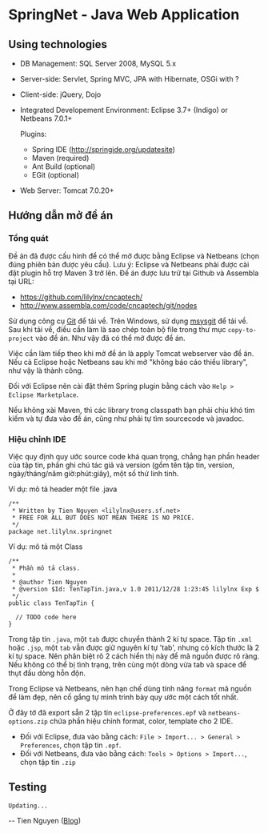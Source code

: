SpringNet - Java Web Application
=================================


Using technologies
------------------

* DB Management: SQL Server 2008, MySQL 5.x

* Server-side: Servlet, Spring MVC, JPA with Hibernate, OSGi with ?

* Client-side: jQuery, Dojo

* Integrated Developement Environment: Eclipse 3.7+ (Indigo) or Netbeans 7.0.1+

    Plugins:

  * Spring IDE (http://springide.org/updatesite)
  * Maven (required)
  * Ant Build (optional)
  * EGit (optional)

* Web Server: Tomcat 7.0.20+


Hướng dẫn mở đề án
------------------

### Tổng quát

Đề án đã được cấu hình để có thể mở được bằng Eclipse và Netbeans (chọn đúng phiên bản được yêu cầu).
Lưu ý: Eclipse và Netbeans phải được cài đặt plugin hỗ trợ Maven 3 trở lên.
Đề án được lưu trữ tại Github và Assembla tại URL:

  * https://github.com/lilylnx/cncaptech/
  * http://www.assembla.com/code/cncaptech/git/nodes

Sử dụng công cụ [Git](http://git-scm.com/) để tải về. Trên Windows, sử dụng
[msysgit](http://code.google.com/p/msysgit/downloads/list) để tải về.
Sau khi tải về, điều cần làm là sao chép toàn bộ file trong thư mục `copy-to-project` vào đề án.
Như vậy đã có thể mở được đề án.

Việc cần làm tiếp theo khi mở đề án là apply Tomcat webserver vào đề án.
Nếu cả Eclipse hoặc Netbeans sau khi mở "không báo cáo thiếu library", như vậy là thành công.

Đối với Eclipse nên cài đặt thêm Spring plugin bằng cách vào `Help > Eclipse Marketplace`.

Nếu không xài Maven, thì các library trong classpath bạn phải chịu khó tìm kiếm và tự đưa vào đề án,
cũng như phải tự tìm sourcecode và javadoc.


### Hiệu chỉnh IDE

Việc quy định quy ước source code khá quan trọng, chẳng hạn phần header của tập tin, phần ghi chú
tác giả và version (gồm tên tập tin, version, ngày/tháng/năm giờ:phút:giây), một số thứ linh tinh.

Ví dụ: mô tả header một file .java

    /**
     * Written by Tien Nguyen <lilylnx@users.sf.net>
     * FREE FOR ALL BUT DOES NOT MEAN THERE IS NO PRICE.
     */
    package net.lilylnx.springnet

Ví dụ: mô tả một Class

    /**
     * Phần mô tả class.
     * 
     * @author Tien Nguyen
     * @version $Id: TenTapTin.java,v 1.0 2011/12/28 1:23:45 lilylnx Exp $
     */
    public class TenTapTin {

      // TODO code here
    }

Trong tập tin `.java`, một `tab` được chuyển thành 2 kí tự space.
Tập tin `.xml` hoặc `.jsp`, một `tab` vẫn được giữ nguyên kí tự 'tab', nhưng có kích thước là 2 kí tự space.
Nên phân biệt rõ 2 cách hiển thị này để mã nguồn được rõ ràng. Nếu không có thể bị tình trạng, trên cùng một dòng
vừa tab và space để thụt đầu dòng hỗn độn.

Trong Eclipse và Netbeans, nên hạn chế dùng tính năng `format` mã nguồn để làm đẹp, nên cố gắng tự mình
trình bày quy ước một cách tốt nhất.

Ở đây tớ đã export sẵn 2 tập tin `eclipse-preferences.epf` và `netbeans-options.zip`
chứa phần hiệu chỉnh format, color, template cho 2 IDE.

  * Đối với Eclipse, đưa vào bằng cách: `File > Import... > General > Preferences`,
    chọn tập tin `.epf`.
  * Đối với Netbeans, đưa vào bằng cách: `Tools > Options > Import...`,
    chọn tập tin `.zip`


Testing
-------

    Updating...


--
Tien Nguyen ([Blog](http://lilylnx.wordpress.com/))

